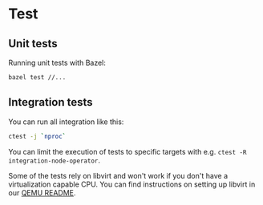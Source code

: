 # Test

## Unit tests

Running unit tests with Bazel:

```sh
bazel test //...
```

## Integration tests

You can run all integration like this:

```sh
ctest -j `nproc`
```

You can limit the execution of tests to specific targets with e.g. `ctest -R integration-node-operator`.

Some of the tests rely on libvirt and won't work if you don't have a virtualization capable CPU. You can find instructions on setting up libvirt in our [QEMU README](qemu.md).
